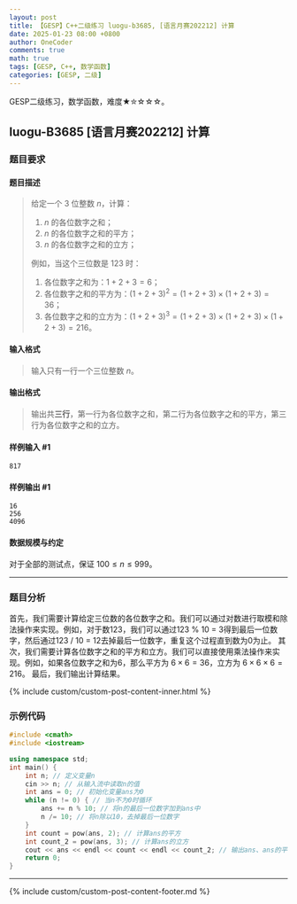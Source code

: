 ```yaml
---
layout: post
title: 【GESP】C++二级练习 luogu-b3685, [语言月赛202212] 计算
date: 2025-01-23 08:00 +0800
author: OneCoder
comments: true
math: true
tags: [GESP, C++, 数学函数]
categories: [GESP, 二级]
---
```

GESP二级练习，数学函数，难度★✮☆☆☆。

<!--more-->

## luogu-B3685 [语言月赛202212] 计算

### 题目要求

#### 题目描述

>给定一个 $3$ 位整数 $n$，计算：
>
>1. $n$ 的各位数字之和；
>2. $n$ 的各位数字之和的平方；
>3. $n$ 的各位数字之和的立方；
>
>例如，当这个三位数是 $123$ 时：
>
>1. 各位数字之和为：$1+2+3=6$；
>2. 各位数字之和的平方为：$(1+2+3)^2=(1+2+3)\times (1+2+3)=36$；
>3. 各位数字之和的立方为：$(1+2+3)^3=(1+2+3)\times (1+2+3)\times (1+2+3)=216$。

#### 输入格式

>输入只有一行一个三位整数 $n$。

#### 输出格式

>输出共**三行**，第一行为各位数字之和，第二行为各位数字之和的平方，第三行为各位数字之和的立方。

#### 样例输入 #1

```console
817
```

#### 样例输出 #1

```console
16
256
4096
```

#### 数据规模与约定

对于全部的测试点，保证 $100 \leq n \leq 999$。

---

### 题目分析

首先，我们需要计算给定三位数的各位数字之和。我们可以通过对数进行取模和除法操作来实现。例如，对于数123，我们可以通过123 % 10 = 3得到最后一位数字，然后通过123 / 10 = 12去掉最后一位数字，重复这个过程直到数为0为止。
其次，我们需要计算各位数字之和的平方和立方。我们可以直接使用乘法操作来实现。例如，如果各位数字之和为6，那么平方为 $6 \times 6 = 36$，立方为 $6 \times 6 \times 6 = 216$。
最后，我们输出计算结果。

{% include custom/custom-post-content-inner.html %}

### 示例代码

```cpp
#include <cmath>
#include <iostream>

using namespace std;
int main() {
    int n; // 定义变量n
    cin >> n; // 从输入流中读取n的值
    int ans = 0; // 初始化变量ans为0
    while (n != 0) { // 当n不为0时循环
        ans += n % 10; // 将n的最后一位数字加到ans中
        n /= 10; // 将n除以10，去掉最后一位数字
    }
    int count = pow(ans, 2); // 计算ans的平方
    int count_2 = pow(ans, 3); // 计算ans的立方
    cout << ans << endl << count << endl << count_2; // 输出ans、ans的平方和ans的立方
    return 0;
}
```

---

{% include custom/custom-post-content-footer.md %}
